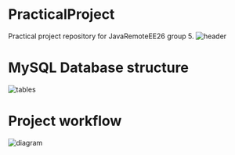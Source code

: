 # PracticalProject
Practical project repository for JavaRemoteEE26 group 5.
![header](https://github.com/doveish/PracticalProject/assets/125504453/e46ba8d4-38a1-43a2-b733-88f621969fcf)

# MySQL Database structure
![tables](https://github.com/doveish/PracticalProject/assets/125504453/df913351-9ea0-49c1-b33b-f9efda8d5bd2)

# Project workflow
![diagram](https://github.com/doveish/PracticalProject/assets/125504453/b612fe64-a278-4ce1-bdc0-bc6672601388)
